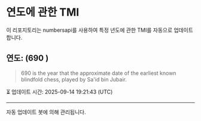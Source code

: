 
# 연도에 관한 TMI

이 리포지토리는 numbersapi를 사용하여 특정 년도에 관한 TMI를 자동으로 업데이트합니다.

## 연도: (690 )
> 690 is the year that the approximate date of the earliest known blindfold chess, played by Sa'id bin Jubair.

⏳ 업데이트 시간: 2025-09-14 19:21:43 (UTC)

---
자동 업데이트 봇에 의해 관리됩니다.
